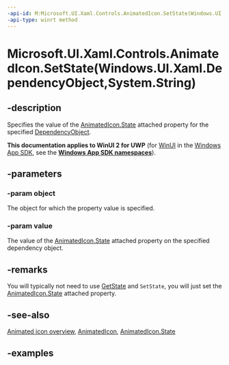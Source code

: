 ```yaml
---
-api-id: M:Microsoft.UI.Xaml.Controls.AnimatedIcon.SetState(Windows.UI.Xaml.DependencyObject,System.String)
-api-type: winrt method
---
```


# Microsoft.UI.Xaml.Controls.AnimatedIcon.SetState(Windows.UI.Xaml.DependencyObject,System.String)

<!--
public static void SetState (Windows.UI.Xaml.DependencyObject object, string value);
-->

## -description

Specifies the value of the [AnimatedIcon.State](animatedicon_state.md) attached property for the specified [DependencyObject](/uwp/api/windows.ui.xaml.dependencyobject).

**This documentation applies to WinUI 2 for UWP** (for [WinUI](/windows/apps/winui/winui3/) in the [Windows App SDK](/windows/apps/windows-app-sdk/), see the **[Windows App SDK namespaces](/windows/windows-app-sdk/api/winrt/)**).

## -parameters

### -param object

The object for which the property value is specified.

### -param value

The value of the [AnimatedIcon.State](animatedicon_state.md) attached property on the specified dependency object.

## -remarks

You will typically not need to use [GetState](animatedicon_getstate_296770696.md) and `SetState`, you will just set the [AnimatedIcon.State](animatedicon_state.md) attached property.

## -see-also

[Animated icon overview](/windows/apps/design/controls/animated-icon), [AnimatedIcon](animatedicon.md), [AnimatedIcon.State](animatedicon_state.md)

## -examples
